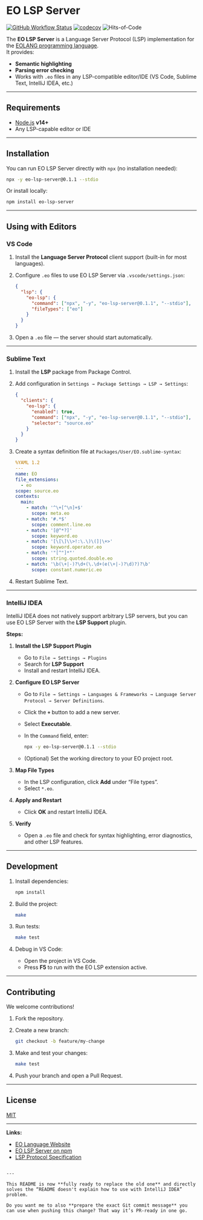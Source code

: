 
# EO LSP Server

[![GitHub Workflow Status](https://img.shields.io/github/actions/workflow/status/objectionary/eo-lsp-server/ci.yml?branch=master)](https://github.com/objectionary/eo-lsp-server/actions)
[![codecov](https://codecov.io/gh/objectionary/eo-lsp-server/branch/master/graph/badge.svg)](https://codecov.io/gh/objectionary/eo-lsp-server)
![Hits-of-Code](https://hitsofcode.com/github/objectionary/eo-lsp-server)

The **EO LSP Server** is a Language Server Protocol (LSP) implementation for the [EOLANG programming language](https://www.eolang.org/).  
It provides:

- **Semantic highlighting**
- **Parsing error checking**
- Works with `.eo` files in any LSP-compatible editor/IDE (VS Code, Sublime Text, IntelliJ IDEA, etc.)

---

## Requirements

- [Node.js](https://nodejs.org/) **v14+**
- Any LSP-capable editor or IDE

---

## Installation

You can run EO LSP Server directly with `npx` (no installation needed):

```bash
npx -y eo-lsp-server@0.1.1 --stdio
````

Or install locally:

```bash
npm install eo-lsp-server
```

---

## Using with Editors

### VS Code

1. Install the **Language Server Protocol** client support (built-in for most languages).
2. Configure `.eo` files to use EO LSP Server via `.vscode/settings.json`:

   ```json
   {
     "lsp": {
       "eo-lsp": {
         "command": ["npx", "-y", "eo-lsp-server@0.1.1", "--stdio"],
         "fileTypes": ["eo"]
       }
     }
   }
   ```
3. Open a `.eo` file — the server should start automatically.

---

### Sublime Text

1. Install the **LSP** package from Package Control.

2. Add configuration in `Settings → Package Settings → LSP → Settings`:

   ```json
   {
     "clients": {
       "eo-lsp": {
         "enabled": true,
         "command": ["npx", "-y", "eo-lsp-server@0.1.1", "--stdio"],
         "selector": "source.eo"
       }
     }
   }
   ```

3. Create a syntax definition file at `Packages/User/EO.sublime-syntax`:

   ```yaml
   %YAML 1.2
   ---
   name: EO
   file_extensions:
     - eo
   scope: source.eo
   contexts:
     main:
       - match: '^\+[^\n]+$'
         scope: meta.eo
       - match: '#.*$'
         scope: comment.line.eo
       - match: '[@^*?]'
         scope: keyword.eo
       - match: '[\[\]\\>!:\.\)\(]|\+>'
         scope: keyword.operator.eo
       - match: '"[^"]*"'
         scope: string.quoted.double.eo
       - match: '\b(\+|-)?\d+(\.\d+(e(\+|-)?\d)?)?\b'
         scope: constant.numeric.eo
   ```

4. Restart Sublime Text.

---

### IntelliJ IDEA

IntelliJ IDEA does not natively support arbitrary LSP servers, but you can use EO LSP Server with the **LSP Support** plugin.

**Steps:**

1. **Install the LSP Support Plugin**

   * Go to `File → Settings → Plugins`
   * Search for **LSP Support**
   * Install and restart IntelliJ IDEA.

2. **Configure EO LSP Server**

   * Go to `File → Settings → Languages & Frameworks → Language Server Protocol → Server Definitions`.
   * Click the **`+`** button to add a new server.
   * Select **Executable**.
   * In the `Command` field, enter:

     ```bash
     npx -y eo-lsp-server@0.1.1 --stdio
     ```
   * (Optional) Set the working directory to your EO project root.

3. **Map File Types**

   * In the LSP configuration, click **Add** under “File types”.
   * Select `*.eo`.

4. **Apply and Restart**

   * Click **OK** and restart IntelliJ IDEA.

5. **Verify**

   * Open a `.eo` file and check for syntax highlighting, error diagnostics, and other LSP features.

---

## Development

1. Install dependencies:

   ```bash
   npm install
   ```
2. Build the project:

   ```bash
   make
   ```
3. Run tests:

   ```bash
   make test
   ```
4. Debug in VS Code:

   * Open the project in VS Code.
   * Press **F5** to run with the EO LSP extension active.

---

## Contributing

We welcome contributions!

1. Fork the repository.
2. Create a new branch:

   ```bash
   git checkout -b feature/my-change
   ```
3. Make and test your changes:

   ```bash
   make test
   ```
4. Push your branch and open a Pull Request.

---

## License

[MIT](LICENSE)

---

**Links:**

* [EO Language Website](https://www.eolang.org/)
* [EO LSP Server on npm](https://www.npmjs.com/package/eo-lsp-server)
* [LSP Protocol Specification](https://microsoft.github.io/language-server-protocol/)

```

---

This README is now **fully ready to replace the old one** and directly solves the “README doesn't explain how to use with IntelliJ IDEA” problem.  

Do you want me to also **prepare the exact Git commit message** you can use when pushing this change? That way it’s PR-ready in one go.
```
